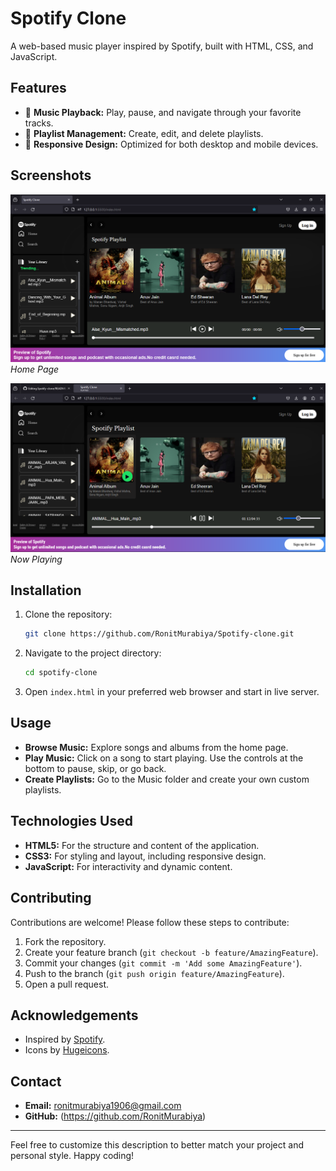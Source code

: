# Spotify Clone

A web-based music player inspired by Spotify, built with HTML, CSS, and JavaScript.

## Features

- 🎵 **Music Playback:** Play, pause, and navigate through your favorite tracks.
- 📄 **Playlist Management:** Create, edit, and delete playlists.
- 🎨 **Responsive Design:** Optimized for both desktop and mobile devices.

## Screenshots

![Home Page](spotify.png.png)
*Home Page*

![Now Playing](playing.png.png)
*Now Playing*

## Installation

1. Clone the repository:
    ```sh
    git clone https://github.com/RonitMurabiya/Spotify-clone.git
    ```

2. Navigate to the project directory:
    ```sh
    cd spotify-clone
    ```

3. Open `index.html` in your preferred web browser and start in live server.

## Usage

- **Browse Music:** Explore songs and albums from the home page.
- **Play Music:** Click on a song to start playing. Use the controls at the bottom to pause, skip, or go back.
- **Create Playlists:** Go to the Music folder and create your own custom playlists.

## Technologies Used

- **HTML5:** For the structure and content of the application.
- **CSS3:** For styling and layout, including responsive design.
- **JavaScript:** For interactivity and dynamic content.

## Contributing

Contributions are welcome! Please follow these steps to contribute:

1. Fork the repository.
2. Create your feature branch (`git checkout -b feature/AmazingFeature`).
3. Commit your changes (`git commit -m 'Add some AmazingFeature'`).
4. Push to the branch (`git push origin feature/AmazingFeature`).
5. Open a pull request.

## Acknowledgements

- Inspired by [Spotify](https://open.spotify.com).
- Icons by [Hugeicons](https://hugeicons.com/).

## Contact

- **Email:** ronitmurabiya1906@gmail.com
- **GitHub:** (https://github.com/RonitMurabiya)

---

Feel free to customize this description to better match your project and personal style. Happy coding!
 
